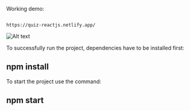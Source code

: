 Working demo:

```

https://quiz-reactjs.netlify.app/

```

![Alt text](https://i.imgur.com/1ma6YBV.png "Website screenshot")

To successfully run the project, dependencies have to be installed first:

## **npm install**

To start the project use the command:

## **npm start**
